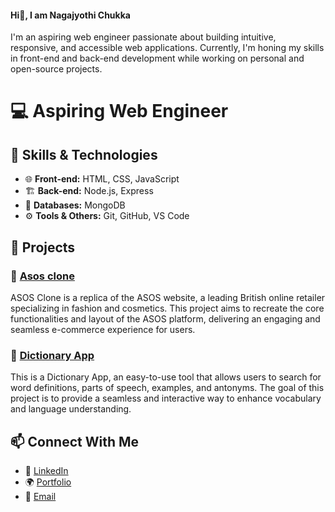 <!--
**NagajyothiChukka/NagajyothiChukka** is a ✨ _special_ ✨ repository because its `README.md` (this file) appears on your GitHub profile.

Here are some ideas to get you started:

- 🔭 I’m currently working on ...
- 🌱 I’m currently learning ...
- 👯 I’m looking to collaborate on ...
- 🤔 I’m looking for help with ...
- 💬 Ask me about ...
- 📫 How to reach me: ...
- 😄 Pronouns: ...
- ⚡ Fun fact: ...
-->
#### Hi👋, I am Nagajyothi Chukka
I'm an aspiring web engineer passionate about building intuitive, responsive, and accessible web applications. Currently, I'm honing my skills in front-end and back-end development while working on personal and open-source projects.

# 💻 Aspiring Web Engineer

## 🚀 Skills & Technologies
- 🌐 **Front-end:** HTML, CSS, JavaScript
- 🏗️ **Back-end:** Node.js, Express
- 💾 **Databases:** MongoDB
- ⚙️ **Tools & Others:** Git, GitHub, VS Code

## 📌 Projects
### 🔹 [Asos clone](https://nagajyothichukka.github.io/Asos_Project/)
ASOS Clone is a replica of the ASOS website, a leading British online retailer specializing in fashion and cosmetics. This project aims to recreate the core functionalities and layout of the ASOS platform, delivering an engaging and seamless e-commerce experience for users.
### 🔹 [Dictionary App](https://tourmaline-snickerdoodle-99f959.netlify.app/)
This is a Dictionary App, an easy-to-use tool that allows users to search for word definitions, parts of speech, examples, and antonyms. The goal of this project is to provide a seamless and interactive way to enhance vocabulary and language understanding. 
## 📫 Connect With Me
- 💼 [LinkedIn](https://www.linkedin.com/in/nagajyothi-chukka-21aa9b2b1)
- 🌍 [Portfolio](https://nagajyothichukka.github.io/Portfolio/)
- 📧 [Email](mailto:nagajyotichukka@gmail.com)




